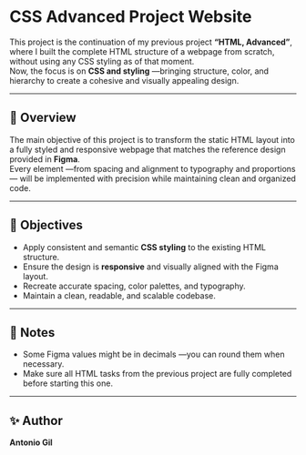# CSS Advanced Project Website  

This project is the continuation of my previous project **“HTML, Advanced”**, where I built the complete HTML structure of a webpage from scratch, without using any CSS styling as of that moment.  
Now, the focus is on **CSS and styling** —bringing structure, color, and hierarchy to create a cohesive and visually appealing design.  

---

## 📄 Overview  

The main objective of this project is to transform the static HTML layout into a fully styled and responsive webpage that matches the reference design provided in **Figma**.  
Every element —from spacing and alignment to typography and proportions— will be implemented with precision while maintaining clean and organized code.  

---

## 🧠 Objectives  

- Apply consistent and semantic **CSS styling** to the existing HTML structure.  
- Ensure the design is **responsive** and visually aligned with the Figma layout.  
- Recreate accurate spacing, color palettes, and typography.  
- Maintain a clean, readable, and scalable codebase.  

---

## 🧩 Notes  

- Some Figma values might be in decimals —you can round them when necessary.  
- Make sure all HTML tasks from the previous project are fully completed before starting this one.  

---

## ✨ Author  

**Antonio Gil** 